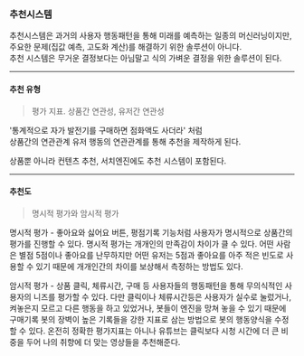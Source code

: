 ### 추천시스템

추천시스템은 과거의 사용자 행동패턴을 통해 미래를 예측하는 일종의 머신러닝이지만,  
주요한 문제(집값 예측, 고도화 계산)를 해결하기 위한 솔루션이 아니다.  
추천 시스템은 무거운 결정보다는 아님말고 식의 가벼운 결정을 위한 솔루션이 된다.
<br/>

---

#### 추천 유형

> 평가 지표. 상품간 연관성, 유저간 연관성

'통계적으로 자가 발전기를 구매하면 점화액도 사더라' 처럼  
상품간의 연관관계 유저 행동의 연관관계를 통해 추천을 제작하게 된다.

상품뿐 아니라 컨텐츠 추천, 서치엔진에도 추천 시스템이 포함된다.

---

#### 추천도

> 명시적 평가와 암시적 평가

명시적 평가 - 좋아요와 싫어요 버튼, 평점기록 기능처럼 사용자가 명시적으로 상품간의 평가를 진행할 수 있다. 명시적 평가는 개개인의 만족감이 차이가 클 수 있다. 어떤 사람은 별점 5점이나 좋아요를 난무하지만 어떤 유저는 5점과 좋아요를 아주 적은 빈도로 사용할 수 있기 때문에 개개인간의 차이를 보상해서 측정하는 방법도 있다.

암시적 평가 - 상품 클릭, 체류시간, 구매 등 사용자들의 행동패턴을 통해 무의식적인 사용자의 니즈를 평가할 수 있다. 다만 클릭이나 체류시간등은 사용자가 실수로 눌렀거나, 켜놓은지 모르고 다른 행동을 하고 있었거나, 봇들이 엔진을 망쳐 놓을 수 있기 때문에 구매기록 봇의 장벽이 높은 기록들을 강한 지표로 삼는 방법으로 봇의 행동양식을 수정할 수 있다. 온전히 정확한 평가지표는 아니나 유튜브는 클릭보다 시청 시간에 더 큰 비중을 두어 나의 취향에 더 맞는 영상들을 추천해준다.
